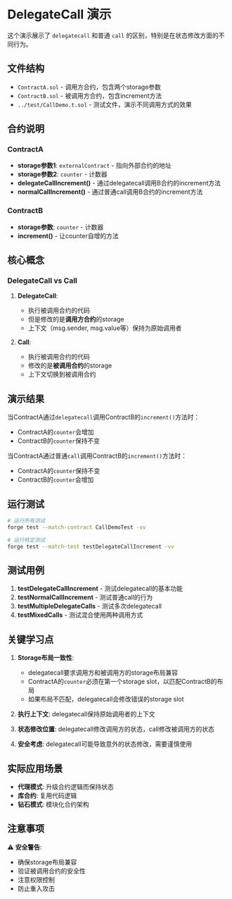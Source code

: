 # DelegateCall 演示

这个演示展示了 `delegatecall` 和普通 `call` 的区别，特别是在状态修改方面的不同行为。

## 文件结构

- `ContractA.sol` - 调用方合约，包含两个storage参数
- `ContractB.sol` - 被调用方合约，包含increment方法
- `../test/CallDemo.t.sol` - 测试文件，演示不同调用方式的效果

## 合约说明

### ContractA
- **storage参数1**: `externalContract` - 指向外部合约的地址
- **storage参数2**: `counter` - 计数器
- **delegateCallIncrement()** - 通过delegatecall调用B合约的increment方法
- **normalCallIncrement()** - 通过普通call调用B合约的increment方法

### ContractB
- **storage参数**: `counter` - 计数器
- **increment()** - 让counter自增的方法

## 核心概念

### DelegateCall vs Call

1. **DelegateCall**:
   - 执行被调用合约的代码
   - 但是修改的是**调用方合约**的storage
   - 上下文（msg.sender, msg.value等）保持为原始调用者

2. **Call**:
   - 执行被调用合约的代码
   - 修改的是**被调用合约**的storage
   - 上下文切换到被调用合约

## 演示结果

当ContractA通过`delegatecall`调用ContractB的`increment()`方法时：
- ContractA的`counter`会增加
- ContractB的`counter`保持不变

当ContractA通过普通`call`调用ContractB的`increment()`方法时：
- ContractA的`counter`保持不变
- ContractB的`counter`会增加

## 运行测试

```bash
# 运行所有测试
forge test --match-contract CallDemoTest -vv

# 运行特定测试
forge test --match-test testDelegateCallIncrement -vv
```

## 测试用例

1. **testDelegateCallIncrement** - 测试delegatecall的基本功能
2. **testNormalCallIncrement** - 测试普通call的行为
3. **testMultipleDelegateCalls** - 测试多次delegatecall
4. **testMixedCalls** - 测试混合使用两种调用方式

## 关键学习点

1. **Storage布局一致性**: 
   - delegatecall要求调用方和被调用方的storage布局兼容
   - ContractA的`counter`必须在第一个storage slot，以匹配ContractB的布局
   - 如果布局不匹配，delegatecall会修改错误的storage slot

2. **执行上下文**: delegatecall保持原始调用者的上下文
3. **状态修改位置**: delegatecall修改调用方的状态，call修改被调用方的状态
4. **安全考虑**: delegatecall可能导致意外的状态修改，需要谨慎使用

## 实际应用场景

- **代理模式**: 升级合约逻辑而保持状态
- **库合约**: 复用代码逻辑
- **钻石模式**: 模块化合约架构

## 注意事项

⚠️ **安全警告**: 
- 确保storage布局兼容
- 验证被调用合约的安全性
- 注意权限控制
- 防止重入攻击